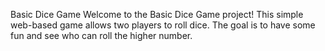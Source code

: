 Basic Dice Game
Welcome to the Basic Dice Game project! This simple web-based game allows two players to roll dice. The goal is to have some fun and see who can roll the higher number.